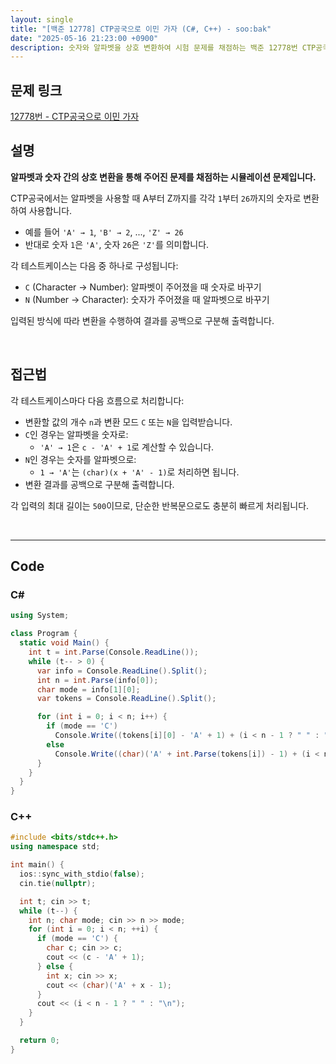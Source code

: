 ```yaml
---
layout: single
title: "[백준 12778] CTP공국으로 이민 가자 (C#, C++) - soo:bak"
date: "2025-05-16 21:23:00 +0900"
description: 숫자와 알파벳을 상호 변환하여 시험 문제를 채점하는 백준 12778번 CTP공국으로 이민 가자 문제의 C# 및 C++ 풀이 및 해설
---
```


## 문제 링크
[12778번 - CTP공국으로 이민 가자](https://www.acmicpc.net/problem/12778)

## 설명

**알파벳과 숫자 간의 상호 변환을 통해 주어진 문제를 채점하는 시뮬레이션 문제입니다.**

CTP공국에서는 알파벳을 사용할 때 A부터 Z까지를 각각 `1`부터 `26`까지의 숫자로 변환하여 사용합니다.

- 예를 들어 `'A' → 1`, `'B' → 2`, ..., `'Z' → 26`
- 반대로 숫자 `1`은 `'A'`, 숫자 `26`은 `'Z'`를 의미합니다.

각 테스트케이스는 다음 중 하나로 구성됩니다:

- `C` (Character → Number): 알파벳이 주어졌을 때 숫자로 바꾸기
- `N` (Number → Character): 숫자가 주어졌을 때 알파벳으로 바꾸기

입력된 방식에 따라 변환을 수행하여 결과를 공백으로 구분해 출력합니다.

<br>

## 접근법

각 테스트케이스마다 다음 흐름으로 처리합니다:

- 변환할 값의 개수 `n`과 변환 모드 `C` 또는 `N`을 입력받습니다.
- `C`인 경우는 알파벳을 숫자로:
  - `'A' → 1`은 `c - 'A' + 1`로 계산할 수 있습니다.
- `N`인 경우는 숫자를 알파벳으로:
  - `1 → 'A'`는 `(char)(x + 'A' - 1)`로 처리하면 됩니다.
- 변환 결과를 공백으로 구분해 출력합니다.

각 입력의 최대 길이는 `500`이므로, 단순한 반복문으로도 충분히 빠르게 처리됩니다.

<br>

---

## Code

### C#
```csharp
using System;

class Program {
  static void Main() {
    int t = int.Parse(Console.ReadLine());
    while (t-- > 0) {
      var info = Console.ReadLine().Split();
      int n = int.Parse(info[0]);
      char mode = info[1][0];
      var tokens = Console.ReadLine().Split();

      for (int i = 0; i < n; i++) {
        if (mode == 'C')
          Console.Write((tokens[i][0] - 'A' + 1) + (i < n - 1 ? " " : "\n"));
        else
          Console.Write((char)('A' + int.Parse(tokens[i]) - 1) + (i < n - 1 ? " " : "\n"));
      }
    }
  }
}
```

### C++
```cpp
#include <bits/stdc++.h>
using namespace std;

int main() {
  ios::sync_with_stdio(false);
  cin.tie(nullptr);

  int t; cin >> t;
  while (t--) {
    int n; char mode; cin >> n >> mode;
    for (int i = 0; i < n; ++i) {
      if (mode == 'C') {
        char c; cin >> c;
        cout << (c - 'A' + 1);
      } else {
        int x; cin >> x;
        cout << (char)('A' + x - 1);
      }
      cout << (i < n - 1 ? " " : "\n");
    }
  }

  return 0;
}
```

